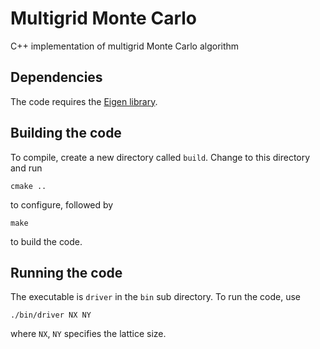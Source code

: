 # Multigrid Monte Carlo
C++ implementation of multigrid Monte Carlo algorithm

## Dependencies
The code requires the [Eigen library](https://eigen.tuxfamily.org/index.php?title=Main_Page).

## Building the code
To compile, create a new directory called `build`. Change to this directory and run

```
cmake ..
```

to configure, followed by

```
make
```

to build the code.

## Running the code
The executable is `driver` in the `bin` sub directory. To run the code, use

```
./bin/driver NX NY
```

where `NX`, `NY` specifies the lattice size.